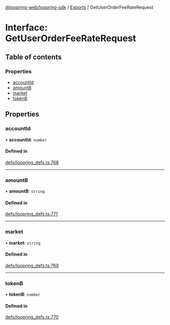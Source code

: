 [@loopring-web/loopring-sdk](../README.md) / [Exports](../modules.md) / GetUserOrderFeeRateRequest

# Interface: GetUserOrderFeeRateRequest

## Table of contents

### Properties

- [accountId](GetUserOrderFeeRateRequest.md#accountid)
- [amountB](GetUserOrderFeeRateRequest.md#amountb)
- [market](GetUserOrderFeeRateRequest.md#market)
- [tokenB](GetUserOrderFeeRateRequest.md#tokenb)

## Properties

### accountId

• **accountId**: `number`

#### Defined in

[defs/loopring_defs.ts:768](https://github.com/Loopring/loopring_sdk/blob/538bd47/src/defs/loopring_defs.ts#L768)

___

### amountB

• **amountB**: `string`

#### Defined in

[defs/loopring_defs.ts:771](https://github.com/Loopring/loopring_sdk/blob/538bd47/src/defs/loopring_defs.ts#L771)

___

### market

• **market**: `string`

#### Defined in

[defs/loopring_defs.ts:769](https://github.com/Loopring/loopring_sdk/blob/538bd47/src/defs/loopring_defs.ts#L769)

___

### tokenB

• **tokenB**: `number`

#### Defined in

[defs/loopring_defs.ts:770](https://github.com/Loopring/loopring_sdk/blob/538bd47/src/defs/loopring_defs.ts#L770)
